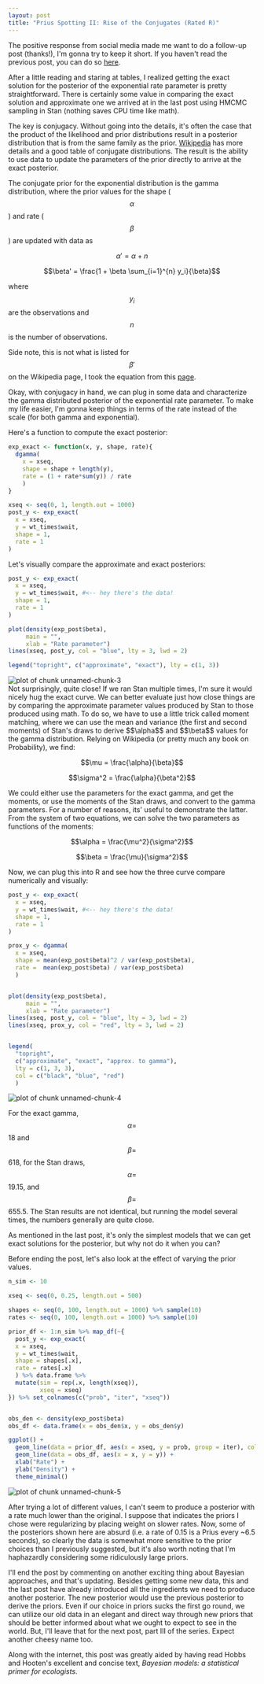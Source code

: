 ```yaml
---
layout: post
title: "Prius Spotting II: Rise of the Conjugates (Rated R)"
---
```





The positive response from social media made me want to do a follow-up post (thanks!), I'm gonna try to keep it short. If you haven't read the previous post, you can do so [here](https://silastittes.github.io/Prius/).

After a little reading and staring at tables, I realized getting the exact solution for the posterior of the exponential rate parameter is pretty straightforward. There is certainly some value in comparing the exact solution and approximate one we arrived at in the last post using HMCMC sampling in Stan (nothing saves CPU time like math).

The key is conjugacy. Without going into the details, it's often the case that the product of the likelihood and prior distributions result in a posterior distribution that is from the same family as the prior. [Wikipedia](https://en.wikipedia.org/wiki/Conjugate_prior) has more details and a good table of conjugate distributions. The result is the ability to use data to update the parameters of the prior directly to arrive at the exact posterior.

The conjugate prior for the exponential distribution is the gamma distribution, where the prior values for the shape ($$\alpha$$) and rate ($$\beta$$) are updated with data as

$$\alpha' = \alpha + n$$


$$\beta' = \frac{1 + \beta \sum_{i=1}^{n} y_i}{\beta}$$

where $$y_i$$ are the observations and $$n$$ is the number of observations.

Side note, this is not what is listed for $$\beta'$$ on the Wikipedia page, I took the equation from this [page](https://www.johndcook.com/CompendiumOfConjugatePriors.pdf).

Okay, with conjugacy in hand, we can plug in some data and characterize the gamma distributed posterior of the exponential rate parameter. To make my life easier, I'm gonna keep things in terms of the rate instead of the scale (for both gamma and exponential).

Here's a function to compute the exact posterior:

```r
exp_exact <- function(x, y, shape, rate){
  dgamma(
    x = xseq,
    shape = shape + length(y),
    rate = (1 + rate*sum(y)) / rate
    )
}

xseq <- seq(0, 1, length.out = 1000)
post_y <- exp_exact(
  x = xseq, 
  y = wt_times$wait, 
  shape = 1,
  rate = 1
)
```


Let's visually compare the approximate and exact posteriors:

```r
post_y <- exp_exact(
  x = xseq, 
  y = wt_times$wait, #<-- hey there's the data!
  shape = 1,
  rate = 1
)

plot(density(exp_post$beta),
     main = "", 
     xlab = "Rate parameter")
lines(xseq, post_y, col = "blue", lty = 3, lwd = 2)

legend("topright", c("approximate", "exact"), lty = c(1, 3))
```

<img src="/figure/source/2017-09-03-Prius2/unnamed-chunk-3-1.png" title="plot of chunk unnamed-chunk-3" alt="plot of chunk unnamed-chunk-3" style="display: block; margin: auto;" />
Not surprisingly, quite close! If we ran Stan multiple times, I'm sure it would nicely hug the exact curve. We can better evaluate just how close things are by comparing the approximate parameter values produced by Stan to those produced using math. To do so, we have to use a little trick called moment matching, where we can use the mean and variance (the first and second moments) of Stan's draws to derive $$\alpha$$ and $$\beta$$ values for the gamma distribution. Relying on Wikipedia (or pretty much any book on Probability), we find:



$$\mu = \frac{\alpha}{\beta}$$



$$\sigma^2 = \frac{\alpha}{\beta^2}$$




We could either use the parameters for the exact gamma, and get the moments, or use the moments of the Stan draws, and convert to the gamma parameters. For a number of reasons, its' useful to demonstrate the latter. From the system of two equations, we can solve the two parameters as functions of the moments:


$$\alpha = \frac{\mu^2}{\sigma^2}$$


$$\beta = \frac{\mu}{\sigma^2}$$



Now, we can plug this into R and see how the three curve compare numerically and visually:

```r
post_y <- exp_exact(
  x = xseq, 
  y = wt_times$wait, #<-- hey there's the data!
  shape = 1,
  rate = 1
)

prox_y <- dgamma(
  x = xseq, 
  shape = mean(exp_post$beta)^2 / var(exp_post$beta),
  rate =  mean(exp_post$beta) / var(exp_post$beta)
  )


plot(density(exp_post$beta),
     main = "", 
     xlab = "Rate parameter")
lines(xseq, post_y, col = "blue", lty = 3, lwd = 2)
lines(xseq, prox_y, col = "red", lty = 3, lwd = 2)


legend(
  "topright", 
  c("approximate", "exact", "approx. to gamma"), 
  lty = c(1, 3, 3), 
  col = c("black", "blue", "red")
  )
```

<img src="/figure/source/2017-09-03-Prius2/unnamed-chunk-4-1.png" title="plot of chunk unnamed-chunk-4" alt="plot of chunk unnamed-chunk-4" style="display: block; margin: auto;" />

For the exact gamma, $$\alpha = $$ 18 and $$\beta = $$ 618, for the Stan draws, $$\alpha = $$ 19.15, and $$\beta = $$ 655.5. The Stan results are not identical, but running the model several times, the numbers generally are quite close.  

As mentioned in the last post, it's only the simplest models that we can get exact solutions for the posterior, but why not do it when you can?

Before ending the post, let's also look at the effect of varying the prior values.

```r
n_sim <- 10

xseq <- seq(0, 0.25, length.out = 500)

shapes <- seq(0, 100, length.out = 1000) %>% sample(10) 
rates <- seq(0, 100, length.out = 1000) %>% sample(10)

prior_df <- 1:n_sim %>% map_df(~{
  post_y <- exp_exact(
  x = xseq, 
  y = wt_times$wait, 
  shape = shapes[.x],
  rate = rates[.x]
  ) %>% data.frame %>%
  mutate(sim = rep(.x, length(xseq)),
         xseq = xseq)
}) %>% set_colnames(c("prob", "iter", "xseq"))


obs_den <- density(exp_post$beta)
obs_df <- data.frame(x = obs_den$x, y = obs_den$y)

ggplot() +
  geom_line(data = prior_df, aes(x = xseq, y = prob, group = iter), colour = "blue") +
  geom_line(data = obs_df, aes(x = x, y = y)) +
  xlab("Rate") +
  ylab("Density") +
  theme_minimal()
```

<img src="/figure/source/2017-09-03-Prius2/unnamed-chunk-5-1.png" title="plot of chunk unnamed-chunk-5" alt="plot of chunk unnamed-chunk-5" style="display: block; margin: auto;" />

After trying a lot of different values, I can't seem to produce a posterior with a rate much lower than the original. I suppose that indicates the priors I chose were regularizing by placing weight on slower rates. Now, some of the posteriors shown here are absurd (i.e. a rate of 0.15 is a Prius every ~6.5 seconds), so clearly the data is somewhat more sensitive to the prior choices than I previously suggested, but it's also worth noting that I'm haphazardly considering some ridiculously large priors. 

I'll end the post by commenting on another exciting thing about Bayesian approaches, and that's updating. Besides getting some new data, this and the last post have already introduced all the ingredients we need to produce another posterior. The new posterior would use the previous posterior to derive the priors. Even if our choice in priors sucks the first go round, we can utilize our old data in an elegant and direct way through new priors that should be better informed about what we ought to expect to see in the world. But, I'll leave that for the next post, part III of the series. Expect another cheesy name too. 

Along with the internet, this post was greatly aided by having read Hobbs and Hooten's excellent and concise text, *Bayesian models: a statistical primer for ecologists*. 



